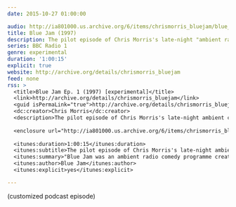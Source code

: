 ```yaml
---
date: 2015-10-27 01:00:00

audio: http://ia801000.us.archive.org/6/items/chrismorris_bluejam/blue_jam_-_s01e01.mp3
title: Blue Jam (1997)
description: The pilot episode of Chris Morris's late-night "ambient radio comedy".
series: BBC Radio 1
genre: experimental
duration: '1:00:15'
explicit: true
website: http://archive.org/details/chrismorris_bluejam
feed: none
rss: >
  <title>Blue Jam Ep. 1 (1997) [experimental]</title>
  <link>http://archive.org/details/chrismorris_bluejam</link>
  <guid isPermaLink="true">http://archive.org/details/chrismorris_bluejam</guid>
  <dc:creator>Chris Morris</dc:creator>
  <description>The pilot episode of Chris Morris's late-night ambient comedy.</description>
  
  <enclosure url="http://ia801000.us.archive.org/6/items/chrismorris_bluejam/blue_jam_-_s01e01.mp3" length="86767616" type="audio/mpeg" />
  
  <itunes:duration>1:00:15</itunes:duration>
  <itunes:subtitle>The pilot episode of Chris Morris's late-night ambient comedy.</itunes:subtitle>
  <itunes:summary>"Blue Jam was an ambient radio comedy programme created and directed by Chris Morris. It aired on BBC Radio 1 in the early hours of the morning from 1997 to 1999." More information can be found on the Wikipedia page: https://en.wikipedia.org/wiki/Blue_Jam Other audio recordings from the Cook'd and Bomb'd website can be found here: http://www.cookdandbombd.co.uk/ Contains dark and absurdist themes that some people may find disturbing.</itunes:summary>
  <itunes:author>Blue Jam</itunes:author>
  <itunes:explicit>yes</itunes:explicit>

---
```

(customized podcast episode)

